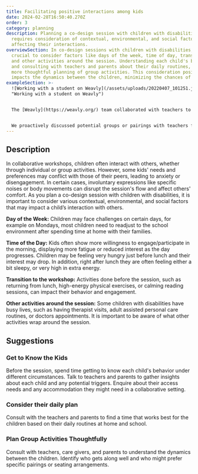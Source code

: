 ```yaml
---
title: Facilitating positive interactions among kids
date: 2024-02-28T16:50:40.270Z
order: 3
category: planning
description: Planning a co-design session with children with disabilities
  requires consideration of contextual, environmental, and social factors
  affecting their interactions.
overviewSection: In co-design sessions with children with disabilities, it's
  crucial to consider factors like days of the week, time of day, transitions,
  and other activities around the session. Understanding each child's behavior,
  and consulting with teachers and parents about their daily routines, enables
  more thoughtful planning of group activities. This consideration positively
  impacts the dynamics between the children, minimizing the chances of tensions.
exampleSection: >-
  ![Working with a student on Weavly](/assets/uploads/20220407_101251.jpg
  "Working with a student on Weavly")


  The [Weavly](https://weavly.org/) team collaborated with teachers to determine the optimal time and day for our proposed activities in each session. However, flexibility was crucial due to changes in the school schedule. For instance, morning sessions might shift to the afternoon due to other school activities. Planned pairings sometimes changed on the spot if students didn't show up or chose not to participate. This required both advance planning and adaptability to ensure students could still work together with sufficient energy and motivation. 


  We proactively discussed potential groups or pairings with teachers for each class. Teachers also informed us about other activities around the session, such as whether students were coming from swimming, lunch, gym, or doctor's appointment, influencing their energy levels. Communication with teachers, including details like seating arrangements and students' moods, was essential for ensuring a positive experience for the students.
---
```

## Description

In collaborative workshops, children often interact with others, whether through individual or group activities. However, some kids' needs and preferences may conflict with those of their peers, leading to anxiety or disengagement. In certain cases, involuntary expressions like specific noises or body movements can disrupt the session's flow and affect others' comfort. As you plan a co-design session with children with disabilities, it is important to consider various contextual, environmental, and social factors that may impact a child’s interaction with others.  

**Day of the Week:** Children may face challenges on certain days, for example on Mondays, most children need to readjust to the school environment after spending time at home with their families.

**Time of the Day:** Kids often show more willingness to engage/participate in the morning, displaying more fatigue or reduced interest as the day progresses. Children may be feeling very hungry just before lunch and their interest may drop. In addition, right after lunch they are often feeling either a bit sleepy, or very high in extra energy.

**Transition to the workshop:** Activities done before the session, such as returning from lunch, high-energy physical exercises, or calming reading sessions, can impact their behavior and engagement.

**Other activities around the session:** Some children with disabilities have busy lives, such as having therapist visits, adult assisted personal care routines, or doctors appointments. It is important to be aware of what other activities wrap around the session.

## Suggestions

### Get to Know the Kids

Before the session, spend time getting to know each child's behavior under different circumstances. Talk to teachers and parents to gather insights about each child and any potential triggers. Enquire about their access needs and any accommodation they might need in a collaborative setting.

### Consider their daily plan

Consult with the teachers and parents to find a time that works best for the children based on their daily routines at home and school. 

### Plan Group Activities Thoughtfully

Consult with teachers, care givers, and parents to understand the dynamics between the children. Identify who gets along well and who might prefer specific pairings or seating arrangements.
